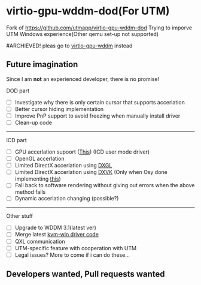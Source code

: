 # virtio-gpu-wddm-dod(For UTM)
Fork of https://github.com/utmapp/virtio-gpu-wddm-dod
Trying to imporve UTM Windows experience(Other qemu set-up not supported)

#ARCHIEVED! pleas go to [virtio-gpu-wddm](https://github.com/Andy312432/virtio-gpu-wddm) instead



Future imagination
------------
Since I am **not** an experienced developer, there is no promise!

DOD part
- [ ] Investigate why there is only certain cursor that supports accerlation
- [ ] Better cursor hiding implementation
- [ ] Improve PnP support to avoid freezing when manually install driver
- [ ] Clean-up code
------------

ICD part
- [ ] GPU accerlation supoort ([This](https://github.com/Keenuts/virtio-gpu-win-icd "This")) (ICD user mode driver)
- [ ] OpenGL accerlation
- [ ] Limited DirectX accerlation using [DXGL](https://github.com/dxgldotorg/dxgl "DXGL")
- [ ] Limited DirectX accerlation using [DXVK](https://github.com/doitsujin/dxvk "DXVK") (Only when Osy done implementing [this](https://github.com/utmapp/UTM/issues/4551 "this"))
- [ ] Fall back to software rendering without giving out errors when the above method fails
- [ ] Dynamic accerlation changing (possible?)
------------

Other stuff
- [ ] Upgrade to WDDM 3.1(latest ver)
- [ ] Merge latest [kvm-win driver code](https://github.com/virtio-win/kvm-guest-drivers-windows/tree/master/viogpu "kvm-win driver code")
- [ ] QXL communication
- [ ] UTM-specific feature with cooperation with UTM
- [ ] Legal issues?
More to come if i can do these...

## Developers wanted, Pull requests wanted
